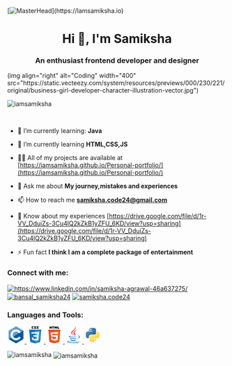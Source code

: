 

[![MasterHead](https://1.bp.blogspot.com/-7A4WynwLsM...)](https://Iamsamiksha.io)
<h1 align="center">Hi 👋, I'm Samiksha</h1>
<h3 align="center">An enthusiast frontend developer and designer</h3>
(img align="right" alt="Coding" width="400" src="https://static.vecteezy.com/system/resources/previews/000/230/221/original/business-girl-developer-character-illustration-vector.jpg")

<p align="left"> <img src="https://komarev.com/ghpvc/?username=iamsamiksha&label=Profile%20views&color=0e75b6&style=flat" alt="iamsamiksha" /> </p>

<p align="left"> <a href="https://twitter.com/" target="blank"><img src="https://img.shields.io/twitter/follow/?logo=twitter&style=for-the-badge" alt="" /></a> </p>

- 🔭 I’m currently learning: **Java**

- 🌱 I’m currently learning **HTML,CSS,JS**

- 👨‍💻 All of my projects are available at [https://iamsamiksha.github.io/Personal-portfolio/](https://iamsamiksha.github.io/Personal-portfolio/)

- 💬 Ask me about **My journey,mistakes and experiences**

- 📫 How to reach me **samiksha.code24@gmail.com**

- 📄 Know about my experiences [https://drive.google.com/file/d/1r-VV_DduiZs-3Cu4lQ2kZkB1yZFU_6KD/view?usp=sharing](https://drive.google.com/file/d/1r-VV_DduiZs-3Cu4lQ2kZkB1yZFU_6KD/view?usp=sharing)

- ⚡ Fun fact **I think I am a complete package of entertainment**

<h3 align="left">Connect with me:</h3>
<p align="left">
<a href="https://linkedin.com/in/https://www.linkedin.com/in/samiksha-agrawal-46a637275/" target="blank"><img align="center" src="https://raw.githubusercontent.com/rahuldkjain/github-profile-readme-generator/master/src/images/icons/Social/linked-in-alt.svg" alt="https://www.linkedin.com/in/samiksha-agrawal-46a637275/" height="30" width="40" /></a>
<a href="https://instagram.com/bansal_samiksha24" target="blank"><img align="center" src="https://raw.githubusercontent.com/rahuldkjain/github-profile-readme-generator/master/src/images/icons/Social/instagram.svg" alt="bansal_samiksha24" height="30" width="40" /></a>
<a href="https://www.youtube.com/c/samiksha.code24" target="blank"><img align="center" src="https://raw.githubusercontent.com/rahuldkjain/github-profile-readme-generator/master/src/images/icons/Social/youtube.svg" alt="samiksha.code24" height="30" width="40" /></a>
</p>

<h3 align="left">Languages and Tools:</h3>
<p align="left"> <a href="https://www.cprogramming.com/" target="_blank" rel="noreferrer"> <img src="https://raw.githubusercontent.com/devicons/devicon/master/icons/c/c-original.svg" alt="c" width="40" height="40"/> </a> <a href="https://www.w3schools.com/css/" target="_blank" rel="noreferrer"> <img src="https://raw.githubusercontent.com/devicons/devicon/master/icons/css3/css3-original-wordmark.svg" alt="css3" width="40" height="40"/> </a> <a href="https://www.w3.org/html/" target="_blank" rel="noreferrer"> <img src="https://raw.githubusercontent.com/devicons/devicon/master/icons/html5/html5-original-wordmark.svg" alt="html5" width="40" height="40"/> </a> <a href="https://www.java.com" target="_blank" rel="noreferrer"> <img src="https://raw.githubusercontent.com/devicons/devicon/master/icons/java/java-original.svg" alt="java" width="40" height="40"/> </a> <a href="https://www.python.org" target="_blank" rel="noreferrer"> <img src="https://raw.githubusercontent.com/devicons/devicon/master/icons/python/python-original.svg" alt="python" width="40" height="40"/> </a> </p>

<p><img align="left" src="https://github-readme-stats.vercel.app/api/top-langs?username=iamsamiksha&show_icons=true&locale=en&layout=compact" alt="iamsamiksha" /></p>

<p>&nbsp;<img align="center" src="https://github-readme-stats.vercel.app/api?username=iamsamiksha&show_icons=true&locale=en" alt="iamsamiksha" /></p>
